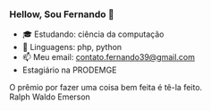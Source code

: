 ### Hellow, Sou Fernando 👋

- 🎓 Estudando: ciência da computação 
- 🌱 Linguagens: php, python
- 📫 Meu email: contato.fernando39@gmail.com
-    Estagiário na PRODEMGE
 
 O prêmio por fazer uma coisa bem feita é tê-la feito.<br>
Ralph Waldo Emerson














